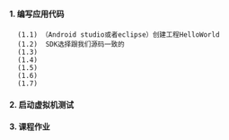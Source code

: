 #### 1. 编写应用代码
      (1.1) （Android studio或者eclipse）创建工程HelloWorld
      (1.2)  SDK选择跟我们源码一致的
      (1.3)  
      (1.4)
      (1.5)
      (1.6)
      (1.7)
#### 2. 启动虚拟机测试
#### 3. 课程作业
